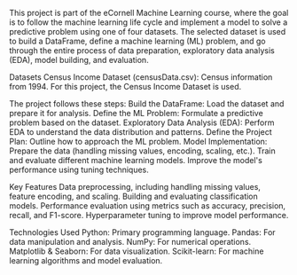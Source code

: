 This project is part of the eCornell Machine Learning course, where the goal is to follow the machine learning life cycle and implement a model to solve a predictive problem using one of four datasets. The selected dataset is used to build a DataFrame, define a machine learning (ML) problem, and go through the entire process of data preparation, exploratory data analysis (EDA), model building, and evaluation.

Datasets
Census Income Dataset (censusData.csv): Census information from 1994.
For this project, the Census Income Dataset is used.


The project follows these steps:
Build the DataFrame: Load the dataset and prepare it for analysis.
Define the ML Problem: Formulate a predictive problem based on the dataset.
Exploratory Data Analysis (EDA): Perform EDA to understand the data distribution and patterns.
Define the Project Plan: Outline how to approach the ML problem.
Model Implementation:
Prepare the data (handling missing values, encoding, scaling, etc.).
Train and evaluate different machine learning models.
Improve the model's performance using tuning techniques.

Key Features
Data preprocessing, including handling missing values, feature encoding, and scaling.
Building and evaluating classification models.
Performance evaluation using metrics such as accuracy, precision, recall, and F1-score.
Hyperparameter tuning to improve model performance.

Technologies Used
Python: Primary programming language.
Pandas: For data manipulation and analysis.
NumPy: For numerical operations.
Matplotlib & Seaborn: For data visualization.
Scikit-learn: For machine learning algorithms and model evaluation.
